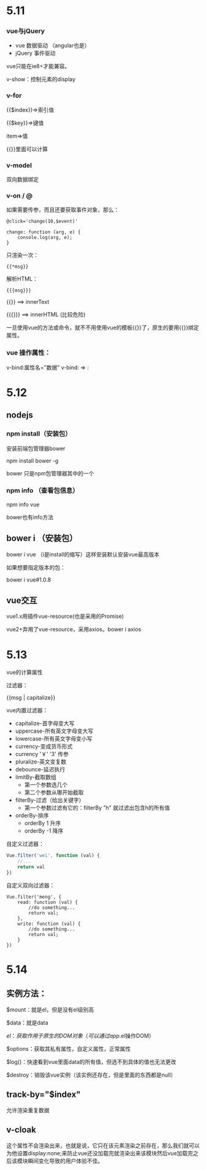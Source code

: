 # 5.11

### vue与jQuery

- vue  数据驱动  （angular也是）
- jQuery  事件驱动  

vue只能在ie8+才能兼容。

v-show：控制元素的display

### v-for

{{$index}}=>索引值

{{$key}}=>键值

item=>值

{{}}里面可以计算

### v-model

双向数据绑定

### v-on  /  @

如果需要传参，而且还要获取事件对象，那么：

~~~
@click='change(10,$event)'

change: function (arg, e) {
	console.log(arg, e);
} 
~~~

只渲染一次：

~~~
{{*msg}}
~~~

解析HTML：

~~~
{{{msg}}}
~~~

{{}} ==> innerText

{{{}}} ==> innerHTML (比较危险)



一旦使用vue的方法或命令，就不不用使用vue的模板{{}}了，原生的要用{{}}绑定属性。

### vue 操作属性：

v-bind:属性名="数据"  v-bind: => :

# 5.12

## nodejs

### npm install（安装包）

安装前端包管理器bower

npm install bower -g

bower 只是npm包管理器其中的一个

### npm info （查看包信息）

npm info vue

bower也有info方法

## bower i （安装包）

bower i  vue   （i是install的缩写）这样安装默认安装vue最高版本

如果想要指定版本的包：

bower i vue#1.0.8

## vue交互

vue1.x用插件vue-resource(也是采用的Promise)

vue2+弃用了vue-resource，采用axios。bower i axios

# 5.13



vue的计算属性



过滤器：

{{msg | capitalize}}

vue内置过滤器：

- capitalize-首字母变大写
- uppercase-所有英文字母变大写
- lowercase-所有英文字母变小写
-  currency-变成货币形式
  - currency '￥' '3'	传参
- pluralize-英文变复数
- debounce-延迟执行
- limitBy-截取数组
  - 第一个参数选几个
  - 第二个参数从哪开始截取
- filterBy-过滤（给出关键字）
  - 第一个参数过滤有它的：filterBy  "h" 	就过滤出包含h的所有值
- orderBy-排序
  - orderBy  1	升序
  - orderBy   -1   降序

自定义过滤器：

~~~js
Vue.filter('wei', function (val) {
	//...
	return val
})
~~~

自定义双向过滤器：

~~~
Vue.filter('meng', {
	read: function (val) {
		//do something...
		return val;
	},
	write: function (val) {
		//do something...
		return val;
	}
})
~~~

# 5.14

## 实例方法：

$mount：就是el，但是没有el级别高

$data：就是data

$el：获取作用于原生的DOM对象（可以通过app.$el操作DOM）

$options：获取其私有属性，自定义属性，正常属性

$log()：快速看到vue里面data的所有值，但选不到具体的值也无法更改

$destroy：销毁该vue实例（该实例还存在，但是里面的东西都是null）



## track-by="$index"

允许渲染重复数据



## v-cloak

这个属性不会渲染出来，也就是说，它只在该元素渲染之前存在，那么我们就可以为他设置display:none;来防止vue还没加载完就渲染出来该模块然后vue加载完之后该模块瞬间变化导致的用户体验不佳。





























